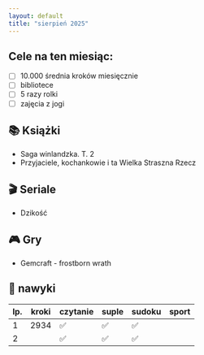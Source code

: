 ```yaml
---
layout: default
title: "sierpień 2025"
---
```


## Cele na ten miesiąc:
- [ ] 10.000 średnia kroków miesięcznie
- [ ] bibliotece
- [ ] 5 razy rolki
- [ ] zajęcia z jogi

## 📚 Książki
- Saga winlandzka. T. 2
- Przyjaciele, kochankowie i ta Wielka Straszna Rzecz

## 🎬 Seriale
- Dzikość

## 🎮 Gry
- Gemcraft - frostborn wrath

## 📝 nawyki

| lp. | kroki | czytanie | suple | sudoku | sport |
|-----|-------|----------|-------|--------|-------|
| 1   | 2934  | ✅        | ✅     | ✅      |       |
| 2   |       | ✅        | ✅     | ✅      |       |

